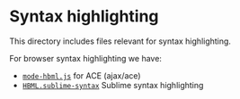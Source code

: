 # Syntax highlighting

This directory includes files relevant for syntax highlighting.

For browser syntax highlighting we have:
- [`mode-hbml.js`](mode-hbml.js) for ACE (ajax/ace)
- [`HBML.sublime-syntax`](HBML.sublime-syntax) Sublime syntax highlighting
